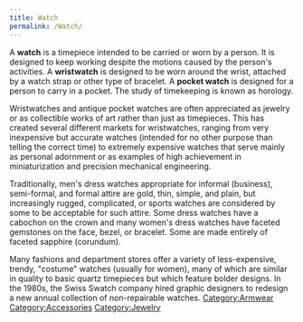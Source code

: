 ```yaml
---
title: Watch
permalink: /Watch/
---
```


A **watch** is a timepiece intended to be carried or worn by a person.
It is designed to keep working despite the motions caused by the
person's activities. A **wristwatch** is designed to be worn around the
wrist, attached by a watch strap or other type of bracelet. A **pocket
watch** is designed for a person to carry in a pocket. The study of
timekeeping is known as horology.

Wristwatches and antique pocket watches are often appreciated as jewelry
or as collectible works of art rather than just as timepieces. This has
created several different markets for wristwatches, ranging from very
inexpensive but accurate watches (intended for no other purpose than
telling the correct time) to extremely expensive watches that serve
mainly as personal adornment or as examples of high achievement in
miniaturization and precision mechanical engineering.

Traditionally, men's dress watches appropriate for informal (business),
semi-formal, and formal attire are gold, thin, simple, and plain, but
increasingly rugged, complicated, or sports watches are considered by
some to be acceptable for such attire. Some dress watches have a
cabochon on the crown and many women's dress watches have faceted
gemstones on the face, bezel, or bracelet. Some are made entirely of
faceted sapphire (corundum).

Many fashions and department stores offer a variety of less-expensive,
trendy, "costume" watches (usually for women), many of which are similar
in quality to basic quartz timepieces but which feature bolder designs.
In the 1980s, the Swiss Swatch company hired graphic designers to
redesign a new annual collection of non-repairable watches.
[Category:Armwear](/Category:Armwear "wikilink")
[Category:Accessories](/Category:Accessories "wikilink")
[Category:Jewelry](/Category:Jewelry "wikilink")